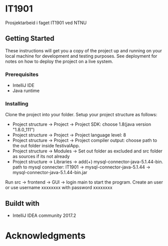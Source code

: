 # IT1901
Prosjektarbeid i faget IT1901 ved NTNU

## Getting Started
These instructions will get you a copy of the project up and running on your local machine for development and testing purposes. See deployment for notes on how to deploy the project on a live system.

### Prerequisites
- IntelliJ IDE
- Java runtime

### Installing
Clone the project into your folder. Setup your project structure as follows:
- Project structure -> Project -> Project SDK: choose 1.8(java version "1.8.0_111")
- Project structure -> Project -> Project language level: 8
- Project structure -> Project -> Project compiler output: choose path to the out folder inside festivalApp.
- Project structure -> Modules -> Set out folder as excluded and src folder as sources if its not already
- Project structure -> Libraries -> add(+) mysql-connector-java-5.1.44-bin. 
path to mysql connecter: IT1901 -> mysql-connector-java-5.1.44 -> mysql-connector-java-5.1.44-bin.jar

Run src -> frontend -> GUI -> login main to start the program.
Create an user or use username xxxxxxxx with password xxxxxxxx

## Buildt with
- IntelliJ IDEA community 2017.2

# Acknowledgments
